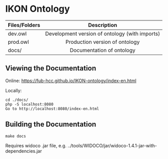 IKON Ontology
===================

| Files/Folders | Description                                    |
| ------------- |:----------------------------------------------:|
| dev.owl       | Development version of ontology (with imports) |
| prod.owl      | Production version of ontology                 |
| docs/         | Documentation of ontology                      |

Viewing the Documentation
-------------------------

Online:
https://fub-hcc.github.io/IKON-ontology/index-en.html

Locally:
```
cd ./docs/
php -S localhost:8080
Go to http://localhost:8080/index-en.html
```

Building the Documentation
--------------------------

`make docs`

Requires widoco .jar file, e.g. ../tools/WIDOCO/jar/widoco-1.4.1-jar-with-dependencies.jar

